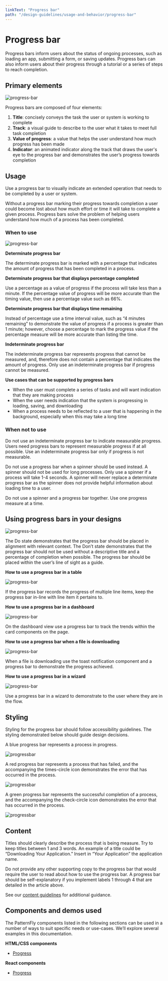 ```yaml
---
linkText: "Progress bar"
path: "/design-guidelines/usage-and-behavior/progress-bar"
---
```

# Progress bar
Progress bars inform users about the status of ongoing processes, such as loading an app, submitting a form, or saving updates. Progress bars can also inform users about their progress through a tutorial or a series of steps to reach completion.

## Primary elements
![progress-bar](./img/progress-bar-callouts.png)

Progress bars are composed of four elements:

1. **Title**: concisely conveys the task the user or system is working to complete
2. **Track**: a visual guide to describe to the user what it takes to meet full task completion
3. **Value of progress**: a value that helps the user understand how much progress has been made 
4. **Indicator**: an animated indicator along the track that draws the user's eye to the progress bar and demonstrates the user’s progress towards completion

## Usage
Use a progress bar to visually indicate an extended operation that needs to be completed by a user or system.

Without a progress bar marking their progress towards completion a user could become lost about how much effort or time it will take to complete a given process. Progress bars solve the problem of helping users understand how much of a process has been completed.

### When to use
![progress-bar](./img/progress_bar_blue_animated.gif)

**Determinate progress bar**

The determinate progress bar is marked with a percentage that indicates the amount of progress that has been completed in a process.

**Determinate progress bar that displays percentage completed**

Use a percentage as a value of progress if the process will take less than a minute. If the percentage value of progress will be more accurate than the timing value, then use a percentage value such as 66%.

**Determinate progress bar that displays time remaining**

Instead of percentage use a time interval value, such as “4 minutes remaining” to demonstrate the value of progress if a process is greater than 1 minute; however, choose a percentage to mark the progress value if the percentage measure will be more accurate than listing the time.

**Indeterminate progress bar**

The indeterminate progress bar represents progress that cannot be measured, and, therefore does not contain a percentage that indicates the amount of progress. Only use an indeterminate progress bar if progress cannot be measured.

**Use cases that can be supported by progress bars**

* When the user must complete a series of tasks and will want indication that they are making process
* When the user needs indication that the system is progressing in loading, saving, and downloading
* When a process needs to be reflected to a user that is happening in the background, especially when this may take a long time

### When not to use
Do not use an indeterminate progress bar to indicate measurable progress. Users need progress bars to represent measurable progress if at all possible. Use an indeterminate progress bar only if progress is not measurable.

Do not use a progress bar when a spinner should be used instead. A spinner should not be used for long processes. Only use a spinner if a process will take 1-4 seconds. A spinner will never replace a determinate progress bar as the spinner does not provide helpful information about loading time to a user.

Do not use a spinner and a progress bar together. Use one progress measure at a time.

## Using progress bars in your designs
![progress-bar](./img/progress-bar-do-dont.png)

The Do state demonstrates that the progress bar should be placed in alignment with relevant context. The Don’t state demonstrates that the progress bar should not be used without a descriptive title and a percentage of completion when possible. The progress bar should be placed within the user’s line of sight as a guide.

**How to use a progress bar in a table**

![progress-bar](./img/progress-bar-in-table.png)

If the progress bar records the progress of multiple line items, keep the progress bar in-line with line item it pertains to.

**How to use a progress bar in a dashboard**

![progress-bar](./img/progress-bar-in-dashboard.png)

On the dashboard view use a progress bar to track the trends within the card components on the page.

**How to use a progress bar when a file is downloading**

![progress-bar](./img/progress-bar-file-downloading.png)

When a file is downloading use the toast notification component and a progress bar to demonstrate the progress achieved.

**How to use a progress bar in a wizard**

![progress-bar](./img/progress-bar-wizard.png)

Use a progress bar in a wizard to demonstrate to the user where they are in the flow.

## Styling
Styling for the progress bar should follow accessibility guidelines. The styling demonstrated below should guide design decisions.

A blue progress bar represents a process in progress.

![progressbar](./img/progress-bar-blue.png)

A red progress bar represents a process that has failed, and the accompanying the times-circle icon demonstrates the error that has occurred in the process.

![progressbar](./img/progress-bar-error-message.png)

A green progress bar represents the successful completion of a process, and the accompanying the check-circle icon demonstrates the error that has occurred in the process.

![progressbar](./img/progress-bar-success.png)

## Content
Titles should clearly describe the process that is being measure. Try to keep titles between 1 and 3 words.  An example of a title could be “Downloading Your Application.” Insert in “Your Application” the application name.

Do not provide any other supporting copy to the progress bar that would require the user to read about how to use the progress bar. A progress bar should be self-explanatory if you implement labels 1 through 4 that are detailed in the article above.

See our [content guidelines](/design-guidelines/content/) for additional guidance.

## Components and demos used
The PatternFly components listed in the following sections can be used in a number of ways to suit specific needs or use-cases. We’ll explore several examples in this documentation.

**HTML/CSS components**
* [Progress](/documentation/core/components/progress)

**React components**
* [Progress](/documentation/react/components/progress)
